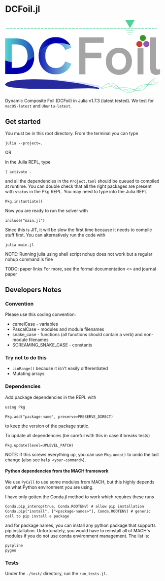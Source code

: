 # DCFoil.jl

![Alt text](./media/logo.svg "logo-text")

Dynamic Composite Foil (DCFoil) in Julia v1.7.3 (latest tested).
We test for `macOS-latest` and `Ubuntu-latest`.

## Get started

You must be in this root directory. From the terminal you can type

`julia --project=.`

OR

in the Julia REPL, type

`] activate .`

and all the dependencies in the `Project.toml` should be queued to compiled at runtime.
You can double check that all the right packages are present with `status` in the Pkg REPL.
You may need to type into the Julia REPL

`Pkg.instantiate()`

Now you are ready to run the solver with

`include("main.jl")`

Since this is JIT, it will be slow the first time because it needs to compile stuff first.
You can alternatively run the code with

`julia main.jl`

NOTE: Running julia using shell script nohup does not work but a regular nohup command is fine

TODO: paper links
For more, see the formal documentation <> and journal paper

## Developers Notes

### Convention

Please use this coding convention:

* camelCase - variables
* PascalCase - modules and module filenames
* snake_case - functions (all functions should contain a verb) and non-module filenames
* SCREAMING_SNAKE_CASE - constants

### Try not to do this

* `LinRange()` because it isn't easily differentiated
* Mutating arrays

### Dependencies

Add package dependencies in the REPL with

`using Pkg`

`Pkg.add("package-name", preserve=PRESERVE_DIRECT)`

to keep the version of the package static.

To update all dependencies (be careful with this in case it breaks tests)

`Pkg.update(level=UPLEVEL_PATCH)`

NOTE: If this screws everything up, you can use `Pkg.undo()` to undo the last change (also see `help <your-command>`).

#### Python dependencies from the MACH framework

We use `PyCall` to use some modules from MACH, but this highly depends on what Python environment you are using.
<!-- If you're building `PyCall` for the first time, it depends on the PYTHON environment variable so if you build with the wrong python, don't forget to do a clean uninstall before rebuilding.
Once the package is built, the `venv` method of getting this to work requires
```
ENV["PYCALL_JL_RUNTIME_PYTHON"] = Sys.which("python")
```
before the `using PyCall` import in the julia scripts, but I put this in the scripts anyways. -->
I have only gotten the Conda.jl method to work which requires these runs
```
Conda.pip_interop(true, Conda.ROOTENV) # allow pip installation
Conda.pip("install", ["<package-names>"], Conda.ROOTENV) # generic call to pip install a package
```
and for package names, you can install any python package that supports pip installation.
Unfortunately, you would have to reinstall all of MACH's modules if you do not use conda environment management.
The list is:
```
pyspline
pygeo
```
### Tests

Under the `./test/` directory, run the `run_tests.jl`.